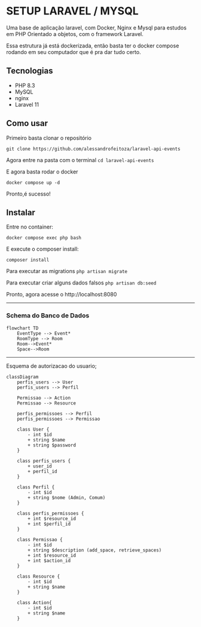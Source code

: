 # SETUP LARAVEL / MYSQL

Uma base de aplicação laravel, com Docker, Nginx e Mysql para estudos em PHP Orientado a objetos, com o framework Laravel.

Essa estrutura já está dockerizada, então basta ter o docker compose rodando em seu computador que é pra dar tudo certo.

## Tecnologias

- PHP 8.3
- MySQL
- nginx
- Laravel 11

## Como usar

Primeiro basta clonar o repositório

`git clone https://github.com/alessandrofeitoza/laravel-api-events`

Agora entre na pasta com o terminal 
`cd laravel-api-events`

E agora basta rodar o docker

`docker compose up -d`

Pronto,é sucesso!

## Instalar

Entre no container:

`docker compose exec php bash`

E execute o composer install:

`composer install`

Para executar as migrations
`php artisan migrate`

Para executar criar alguns dados falsos
`php artisan db:seed`



Pronto, agora acesse o http://localhost:8080

---

### Schema do Banco de Dados

```mermaid
flowchart TD
    EventType --> Event*
    RoomType --> Room
    Room-->Event*
    Space-->Room
```

--- 
Esquema de autorizacao do usuario;

```mermaid
classDiagram
    perfis_users --> User  
    perfis_users --> Perfil 

    Permissao --> Action
    Permissao --> Resource

    perfis_permissoes --> Perfil
    perfis_permissoes --> Permissao 

    class User {
        - int $id
        + string $name
        + string $password
    }

    class perfis_users {
        + user_id
        + perfil_id
    }

    class Perfil {
        - int $id
        + string $nome (Admin, Comum)
    }

    class perfis_permissoes {
        + int $resource_id
        + int $perfil_id
    }

    class Permissao {
        - int $id
        + string $description (add_space, retrieve_spaces)
        + int $resource_id
        + int $action_id
    }

    class Resource {
        - int $id
        + string $name
    }

    class Action{
        - int $id
        + string $name
    }

```
